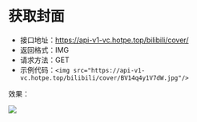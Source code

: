 # 获取封面

- 接口地址：https://api-v1-vc.hotpe.top/bilibili/cover/
- 返回格式：IMG
- 请求方法：GET
- 示例代码：`<img src="https://api-v1-vc.hotpe.top/bilibili/cover/BV14q4y1V7dW.jpg"/>`

效果：

<img src="https://api-v1-vc.hotpe.top/bilibili/cover/BV14q4y1V7dW.jpg"/>
